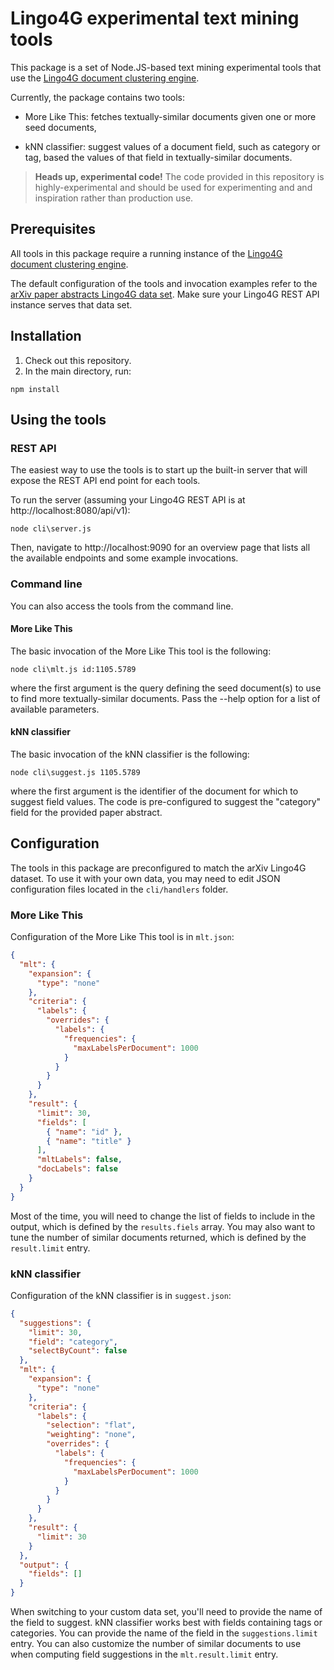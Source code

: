# Lingo4G experimental text mining tools

This package is a set of Node.JS-based text mining experimental tools 
that use the [Lingo4G document clustering engine](https://carrotsearch.com/lingo4g). 

Currently, the package contains two tools:
 
* More Like This: fetches textually-similar documents given one or
  more seed documents,
   
* kNN classifier: suggest values of a document field,
 such as category or tag, based the values of that field in 
 textually-similar documents. 

> **Heads up, experimental code!** The code provided in this repository
> is highly-experimental and should be used for experimenting and
> and inspiration rather than production use.

## Prerequisites

All tools in this package require a running instance of the [Lingo4G document clustering engine](https://carrotsearch.com/lingo4g).

The default configuration of the tools and invocation examples
refer to the [arXiv paper abstracts Lingo4G data set](http://get.carrotsearch.com/lingo4g/latest/doc/#example-data-sets). 
Make sure your Lingo4G REST API instance serves that data set.

## Installation

1. Check out this repository.
1. In the main directory, run:

```npm install```

## Using the tools

### REST API

The easiest way to use the tools is to start up the built-in server
that will expose the REST API end point for each tools.

To run the server (assuming your Lingo4G REST API is at http://localhost:8080/api/v1):

```node cli\server.js```

Then, navigate to http://localhost:9090 for an overview page that lists
all the available endpoints and some example invocations.


### Command line

You can also access the tools from the command line.

#### More Like This

The basic invocation of the More Like This tool is the following:

```node cli\mlt.js id:1105.5789```

where the first argument is the query defining the seed document(s) to use
to find more textually-similar documents. Pass the --help option for 
a list of available parameters.

#### kNN classifier

The basic invocation of the kNN classifier is the following:

```node cli\suggest.js 1105.5789```

where the first argument is the identifier of the document for which
to suggest field values. The code is pre-configured to suggest the "category"
field for the provided paper abstract.

## Configuration

The tools in this package are preconfigured to match the arXiv Lingo4G
dataset. To use it with your own data, you may need to edit JSON
configuration files located in the `cli/handlers` folder.

### More Like This

Configuration of the More Like This tool is in `mlt.json`:

```json
{
  "mlt": {
    "expansion": {
      "type": "none"
    },
    "criteria": {
      "labels": {
        "overrides": {
          "labels": {
            "frequencies": {
              "maxLabelsPerDocument": 1000
            }
          }
        }
      }
    },
    "result": {
      "limit": 30,
      "fields": [
        { "name": "id" },
        { "name": "title" }
      ],
      "mltLabels": false,
      "docLabels": false
    }
  }
}
```

Most of the time, you will need to change the list of fields to include
in the output, which is defined by the `results.fiels` array. You may also 
want to tune the number of similar documents returned, which is defined
by the `result.limit` entry.

### kNN classifier

Configuration of the kNN classifier is in `suggest.json`:

```json
{
  "suggestions": {
    "limit": 30,
    "field": "category",
    "selectByCount": false
  },
  "mlt": {
    "expansion": {
      "type": "none"
    },
    "criteria": {
      "labels": {
        "selection": "flat",
        "weighting": "none",
        "overrides": {
          "labels": {
            "frequencies": {
              "maxLabelsPerDocument": 1000
            }
          }
        }
      }
    },
    "result": {
      "limit": 30
    }
  },
  "output": {
    "fields": []
  }
}
```

When switching to your custom data set, you'll need to provide the
name of the field to suggest. kNN classifier works best with fields 
containing tags or categories. You can provide the name of the field 
in the `suggestions.limit` entry. You can also customize the number
of similar documents to use when computing field suggestions in the
`mlt.result.limit` entry.
